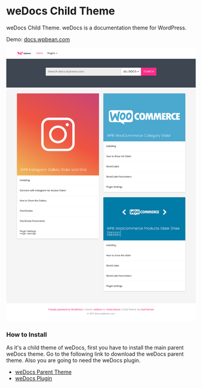 # weDocs Child Theme
weDocs Child Theme. weDocs is a documentation theme for WordPress.

Demo: [docs.wpbean.com](http://docs.wpbean.com/)

![screenshot](weDocs-Screenshot.png)

### How to Install 

As it's a child theme of weDocs, first you have to install the main parent weDocs theme. Go to the following link to download the weDocs parent theme. Also you are going to need the weDocs plugin.

* [weDocs Parent Theme](https://github.com/tareq1988/wedocs)
* [weDocs Plugin](https://wordpress.org/plugins/wedocs/)